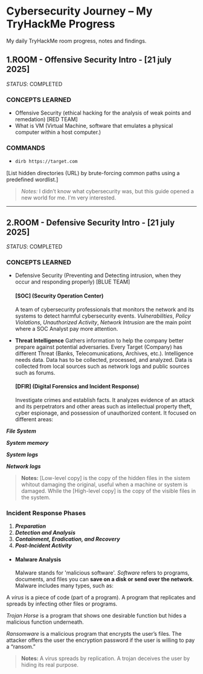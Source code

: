 # Cybersecurity Journey – My TryHackMe Progress
My daily TryHackMe room progress, notes and findings. 

## 1.ROOM - Offensive Security Intro - [21 july 2025] 
_STATUS_: COMPLETED

### CONCEPTS LEARNED
- Offensive Security (ethical hacking for the analysis of weak points and remedation) [RED TEAM]
- What is VM (Virtual Machine, software that emulates a physical computer within a host computer.)

### COMMANDS
- ```bash
  dirb https://target.com
 [List hidden directories (URL) by brute-forcing common paths using a predefined wordlist.]
 
>*Notes:* I didn’t know what cybersecurity was, but this guide opened a new world for me. I'm very interested.


------------------------------------------------------------------------------------------------------------------

## 2.ROOM - Defensive Security Intro - [21 july 2025]
_STATUS_: COMPLETED

### CONCEPTS LEARNED
- Defensive Security (Preventing and Detecting intrusion, when they occur and responding properly) [BLUE TEAM]
  
  #### [SOC] (Security Operation Center)
  A team of cybersecurity professionals that monitors the network and its systems to detect harmful cybersecurity events. *Vulnerabilities*, *Policy Violations*, *Unauthorized Activity*, *Network Intrusion* are the main point where a SOC Analyst pay more attention.
- **Threat Intelligence**
  Gathers information to help the company better prepare against potential adversaries. Every Target (Company) has different Threat (Banks, Telecomunications, Archives, etc.). Intelligence needs data. Data has to be collected, processed, and analyzed. Data is collected from local sources such as network logs and public sources such as forums. 

  #### [DFIR] (Digital Forensics and Incident Response)
  Investigate crimes and establish facts. It analyzes evidence of an attack and its perpetrators and other areas such as intellectual property theft, cyber espionage, and possession of unauthorized content. It focused on different areas:
  
**_File System_**

**_System memory_**

**_System logs_**

**_Network logs_**
  
>**Notes:** [Low-level copy] is the copy of the hidden files in the sistem whitout damaging the original, useful when a machine or system is damaged. While the [High-level copy] is the copy of the visible files in the system.

### Incident Response Phases

1. **_Preparation_**
2. **_Detection and Analysis_**
3. **_Containment, Eradication, and Recovery_**
4. **_Post-Incident Activity_**

- #### Malware Analysis
  Malware stands for 'malicious software'. _Software_ refers to programs, documents, and files you can **save on a disk or send over the network**. Malware includes many types, such as:
  
 A _virus_ is a piece of code (part of a program). A program that replicates and spreads by infecting other files or programs.

 _Trojan Horse_ is a program that shows one desirable function but hides a malicious function underneath.

 _Ransomware_ is a malicious program that encrypts the user’s files. The attacker offers the user the encryption password if the user is willing to pay a “ransom.”

>**Notes:** A virus spreads by replication. A trojan deceives the user by hiding its real purpose.

